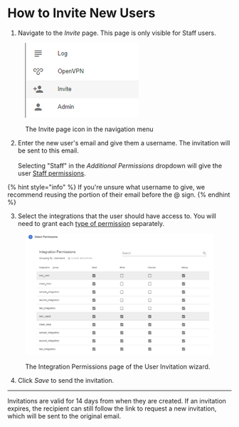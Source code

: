 # How to Invite New Users

1. Navigate to the _Invite_ page. This page is only visible for Staff users.

<figure><img src="../.gitbook/assets/image (99).png" alt=""><figcaption><p>The Invite page icon in the navigation menu</p></figcaption></figure>

2. Enter the new user's email and give them a username. The invitation will be sent to this email. \
   \
   Selecting "Staff" in the _Additional Permissions_ dropdown will give the user [Staff permissions](../glyue-platform-reference/permissions/#user-type).

{% hint style="info" %}
If you're unsure what username to give, we recommend reusing the portion of their email before the @ sign.
{% endhint %}

3. Select the integrations that the user should have access to. You will need to grant each [type of permission](../glyue-platform-reference/integration_configuration.md#integration-permissions) separately.

<figure><img src="../.gitbook/assets/image (7) (2) (1).png" alt=""><figcaption><p>The Integration Permissions page of the User Invitation wizard.</p></figcaption></figure>

4. Click _Save_ to send the invitation.

***

Invitations are valid for 14 days from when they are created. If an invitation expires, the recipient can still follow the link to request a new invitation, which will be sent to the original email.
